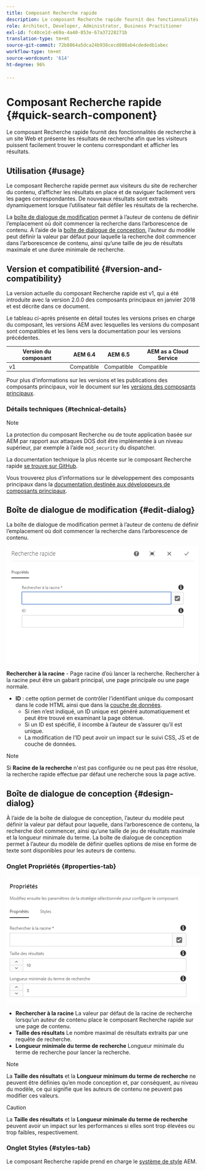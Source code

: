 ```yaml
---
title: Composant Recherche rapide
description: Le composant Recherche rapide fournit des fonctionnalités de recherche à un site web et présente les résultats de recherche afin que les visiteurs puissent effectuer des recherches sur le site et filtrer les résultats.
role: Architect, Developer, Administrator, Business Practitioner
exl-id: fc40ce1d-e69a-4a40-853e-67a37228271b
translation-type: tm+mt
source-git-commit: 72b8864a5dca24b938cecd808ab4cdededb1abec
workflow-type: tm+mt
source-wordcount: '614'
ht-degree: 96%

---
```


# Composant Recherche rapide {#quick-search-component}

Le composant Recherche rapide fournit des fonctionnalités de recherche à un site Web et présente les résultats de recherche afin que les visiteurs puissent facilement trouver le contenu correspondant et afficher les résultats.

## Utilisation {#usage}

Le composant Recherche rapide permet aux visiteurs du site de rechercher du contenu, d’afficher les résultats en place et de naviguer facilement vers les pages correspondantes. De nouveaux résultats sont extraits dynamiquement lorsque l’utilisateur fait défiler les résultats de la recherche.

La [boîte de dialogue de modification](#edit-dialog) permet à l’auteur de contenu de définir l’emplacement où doit commencer la recherche dans l’arborescence de contenu. À l’aide de la [boîte de dialogue de conception](#design-dialog), l’auteur du modèle peut définir la valeur par défaut pour laquelle la recherche doit commencer dans l’arborescence de contenu, ainsi qu’une taille de jeu de résultats maximale et une durée minimale de recherche.

## Version et compatibilité {#version-and-compatibility}

La version actuelle du composant Recherche rapide est v1, qui a été introduite avec la version 2.0.0 des composants principaux en janvier 2018 et est décrite dans ce document.

Le tableau ci-après présente en détail toutes les versions prises en charge du composant, les versions AEM avec lesquelles les versions du composant sont compatibles et les liens vers la documentation pour les versions précédentes.

| Version du composant | AEM 6.4 | AEM 6.5 | AEM as a Cloud Service |
|--- |--- |--- |---|
| v1 | Compatible | Compatible | Compatible |

Pour plus d’informations sur les versions et les publications des composants principaux, voir le document sur les [versions des composants principaux](/help/versions.md).

### Détails techniques {#technical-details}

>[!NOTE]
>
>La protection du composant Recherche ou de toute application basée sur AEM par rapport aux attaques DOS doit être implémentée à un niveau supérieur, par exemple à l’aide `mod_security` du dispatcher.

La documentation technique la plus récente sur le composant Recherche rapide [se trouve sur GitHub](https://adobe.com/go/aem_cmp_tech_search_v1_fr).

Vous trouverez plus d’informations sur le développement des composants principaux dans la [documentation destinée aux développeurs de composants principaux](/help/developing/overview.md).

## Boîte de dialogue de modification {#edit-dialog}

La boîte de dialogue de modification permet à l’auteur de contenu de définir l’emplacement où doit commencer la recherche dans l’arborescence de contenu.

![Boîte de dialogue de modification du composant Recherche rapide](/help/assets/quick-search-edit.png)

**Rechercher à la racine** - Page racine d’où lancer la recherche. Rechercher à la racine peut être un gabarit principal, une page principale ou une page normale.
* **ID** : cette option permet de contrôler l’identifiant unique du composant dans le code HTML ainsi que dans la [couche de données](/help/developing/data-layer/overview.md).
   * Si rien n’est indiqué, un ID unique est généré automatiquement et peut être trouvé en examinant la page obtenue.
   * Si un ID est spécifié, il incombe à l’auteur de s’assurer qu’il est unique.
   * La modification de l’ID peut avoir un impact sur le suivi CSS, JS et de couche de données.

>[!NOTE]
>
>Si **Racine de la recherche** n&#39;est pas configurée ou ne peut pas être résolue, la recherche rapide effectue par défaut une recherche sous la page active.

## Boîte de dialogue de conception {#design-dialog}

À l’aide de la boîte de dialogue de conception, l’auteur du modèle peut définir la valeur par défaut pour laquelle, dans l’arborescence de contenu, la recherche doit commencer, ainsi qu’une taille de jeu de résultats maximale et la longueur minimale du terme. La boîte de dialogue de conception permet à l’auteur du modèle de définir quelles options de mise en forme de texte sont disponibles pour les auteurs de contenu.

### Onglet Propriétés {#properties-tab}

![Boîte de dialogue de conception du composant Recherche rapide](/help/assets/quick-search-design.png)

* **Rechercher à la racine**
La valeur par défaut de la racine de recherche lorsqu’un auteur de contenu place le composant Recherche rapide sur une page de contenu.
* **Taille des résultats**
Le nombre maximal de résultats extraits par une requête de recherche.
* **Longueur minimale du terme de recherche**
Longueur minimale du terme de recherche pour lancer la recherche.

>[!NOTE]
>
>La **Taille des résultats** et la **Longueur minimum du terme de recherche** ne peuvent être définies qu’en mode conception et, par conséquent, au niveau du modèle, ce qui signifie que les auteurs de contenu ne peuvent pas modifier ces valeurs.

>[!CAUTION]
>
>La **Taille des résultats** et la **Longueur minimale du terme de recherche** peuvent avoir un impact sur les performances si elles sont trop élevées ou trop faibles, respectivement.

### Onglet Styles {#styles-tab}

Le composant Recherche rapide prend en charge le [système de style](/help/get-started/authoring.md#component-styling) AEM.
